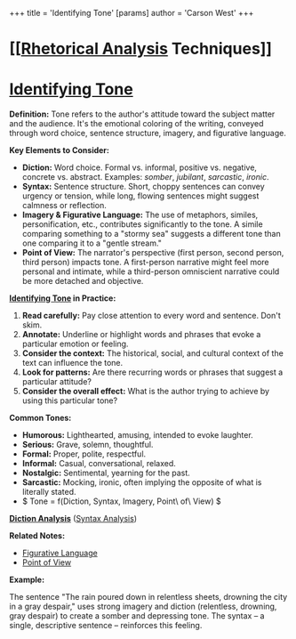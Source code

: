 +++
 title = 'Identifying Tone'
[params]
	author = 'Carson West'
+++
# [[[Rhetorical Analysis](./../[[rhetorical-analysis/) Techniques]]
# [Identifying Tone](./../identifying-tone/)

**Definition:** Tone refers to the author's attitude toward the subject matter and the audience.  It's the emotional coloring of the writing, conveyed through word choice, sentence structure, imagery, and figurative language.

**Key Elements to Consider:**

* **Diction:**  Word choice.  Formal vs. informal, positive vs. negative, concrete vs. abstract.  Examples:  *somber*, *jubilant*, *sarcastic*, *ironic*.
* **Syntax:** Sentence structure. Short, choppy sentences can convey urgency or tension, while long, flowing sentences might suggest calmness or reflection.
* **Imagery & Figurative Language:**  The use of metaphors, similes, personification, etc., contributes significantly to the tone.  A simile comparing something to a "stormy sea" suggests a different tone than one comparing it to a "gentle stream."
* **Point of View:** The narrator's perspective (first person, second person, third person) impacts tone.  A first-person narrative might feel more personal and intimate, while a third-person omniscient narrative could be more detached and objective.

**[Identifying Tone](./../identifying-tone/) in Practice:**

1. **Read carefully:** Pay close attention to every word and sentence.  Don't skim.
2. **Annotate:** Underline or highlight words and phrases that evoke a particular emotion or feeling.
3. **Consider the context:** The historical, social, and cultural context of the text can influence the tone.
4. **Look for patterns:**  Are there recurring words or phrases that suggest a particular attitude?
5. **Consider the overall effect:** What is the author trying to achieve by using this particular tone?


**Common Tones:**

* **Humorous:**  Lighthearted, amusing, intended to evoke laughter.
* **Serious:**  Grave, solemn, thoughtful.
* **Formal:**  Proper, polite, respectful.
* **Informal:**  Casual, conversational, relaxed.
* **Nostalgic:**  Sentimental, yearning for the past.
* **Sarcastic:**  Mocking, ironic, often implying the opposite of what is literally stated.
*  $ Tone = f(Diction, Syntax, Imagery, Point\ of\ View) $ 


**[Diction Analysis](./../diction-analysis/)**  ([Syntax Analysis](./../syntax-analysis/))

**Related Notes:**

* [Figurative Language](./../figurative-language/)
* [Point of View](./../point-of-view/)

**Example:**

The sentence "The rain poured down in relentless sheets, drowning the city in a gray despair," uses strong imagery and diction (relentless, drowning, gray despair) to create a somber and depressing tone.  The syntax – a single, descriptive sentence – reinforces this feeling.


